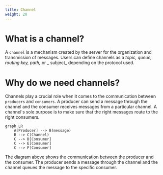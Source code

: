 ```yaml
---
title: Channel
weight: 20
---
```


# What is a channel?
A `channel` is a mechanism created by the server for the organization and transmission of messages. Users can define channels as a _topic, queue, routing key, path,_  or _ subject_ depending on the protocol used.

# Why do we need channels?
Channels play a crucial role when it comes to the communication between `producers` and `consumers`. A producer can send a message through the channel and the consumer receives messages from a particular channel. A channel's sole purpose is to make sure that the right messages route to the right consumers.



```mermaid
graph LR
    A[Producer] --> B(message)
    B --> C(Channel)
    C --> D[Consumer]
    C --> E[Consumer]
    C --> F[Consumer]
```
The diagram above shows the communication between the producer and the consumer. The producer sends a message through the channel and the channel queues the message to the specific consumer.
